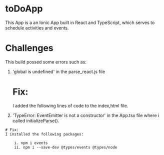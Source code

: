 # toDoApp
This App is a an Ionic App built in React and TypeScript, which serves to schedule activities and events.


# Challenges
This build possed some errors such as:

 1. 'global is undefined' in the parse_react.js file
    
    # Fix: 
    I added the following lines of code to the index,html file.

    <script>
        if (global === undefined) {
            var global = window;
        }
    </script>

 2.  'TypeError: EventEmitter is not a constructor' in the App.tsx file where i called initializeParse().

    # Fix: 
    I installed the following packages:

        i. npm i events
        ii. npm i --save-dev @types/events @types/node

    

